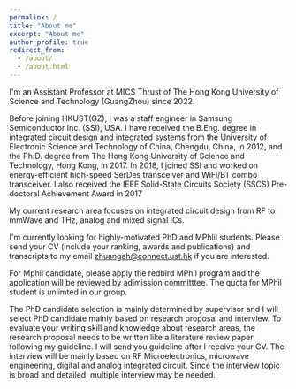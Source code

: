 ```yaml
---
permalink: /
title: "About me"
excerpt: "About me"
author_profile: true
redirect_from: 
  - /about/
  - /about.html
---
```

I'm an Assistant Professor at MICS Thrust of The Hong Kong University of Science and Technology (GuangZhou) since 2022.

Before joining HKUST(GZ), I was a staff engineer in Samsung Semiconductor Inc. (SSI), USA. I have received the B.Eng. degree in integrated circuit design and integrated systems from the University of Electronic Science and Technology of China, Chengdu, China, in 2012, and the Ph.D. degree from The Hong Kong University of Science and Technology, Hong Kong, in 2017. 
In 2018, I joined SSI and worked on energy-efficient high-speed SerDes transceiver and WiFi/BT combo transceiver. I also received the IEEE Solid-State Circuits Society (SSCS) Pre-doctoral Achievement Award in 2017

My current research area focuses on integrated circuit design from RF to mmWave and THz, analog and mixed signal ICs. 

I'm currently looking for highly-motivated PhD and MPhlil students. Please send your CV (include your ranking, awards and publications) and transcripts to my email zhuangah@connect.ust.hk if you are interested.

For Mphil candidate, please apply the redbird MPhil program and the application will be reviewed by adimission committtee. The quota for MPhil student is unlimted in our group.  

The PhD candidate selection is mainly determined by supervisor and I will select PhD candidate mainly based on research proposal and interview. 
To evaluate your writing skill and knowledge about research areas, the research proposal needs to be written like a literature review paper following my guideline. I will send you guideline after I receive your CV.
The interview will be mainly based on RF Microelectronics, microwave engineering, digital and analog integrated circuit. Since the interview topic is broad and detailed, multiple interview may be needed.
